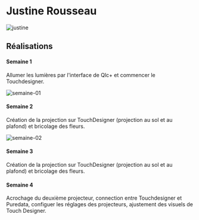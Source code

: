 # Justine Rousseau

![justine](https://github.com/user-attachments/assets/b39707ac-50b8-4c6e-839a-e41dfca9f91e)

 ## Réalisations

 <!-- Une image par semaine de la réalisation dont tu es le plus fier avec une légende -->
#### Semaine 1
Allumer les lumières par l'interface de Qlc+ et commencer le Touchdesigner.

![semaine-01](https://github.com/user-attachments/assets/bc130b6a-495e-4a11-b1ad-cd6857ac7b13)

#### Semaine 2

Création de la projection sur TouchDesigner (projection au sol et au plafond) et bricolage des fleurs.

![semaine-02](https://github.com/user-attachments/assets/4f79ea6b-0656-4a62-a52d-a719c158d897)

#### Semaine 3

Création de la projection sur TouchDesigner (projection au sol et au plafond) et bricolage des fleurs.

#### Semaine 4

Acrochage du deuxième projecteur, connection entre Touchdesigner et Puredata, configuer les réglages des projecteurs, ajustement des visuels de Touch Designer.
